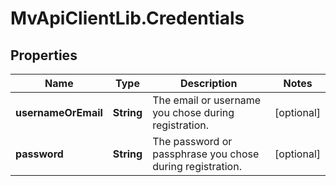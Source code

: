 # MvApiClientLib.Credentials

## Properties

Name | Type | Description | Notes
------------ | ------------- | ------------- | -------------
**usernameOrEmail** | **String** | The email or username you chose during registration. | [optional] 
**password** | **String** | The password or passphrase you chose during registration. | [optional] 



